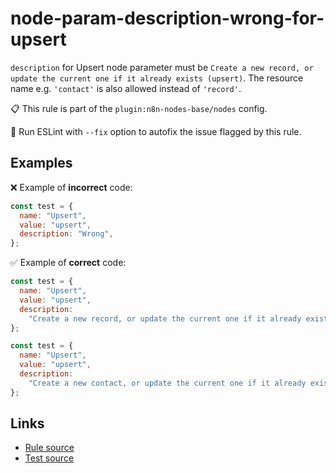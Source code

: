 [//]: # "File generated from a template. Do not edit this file directly."

# node-param-description-wrong-for-upsert

`description` for Upsert node parameter must be `Create a new record, or update the current one if it already exists (upsert)`. The resource name e.g. `'contact'` is also allowed instead of `'record'`.

📋 This rule is part of the `plugin:n8n-nodes-base/nodes` config.

🔧 Run ESLint with `--fix` option to autofix the issue flagged by this rule.

## Examples

❌ Example of **incorrect** code:

```js
const test = {
  name: "Upsert",
  value: "upsert",
  description: "Wrong",
};
```

✅ Example of **correct** code:

```js
const test = {
  name: "Upsert",
  value: "upsert",
  description:
    "Create a new record, or update the current one if it already exists (upsert)",
};

const test = {
  name: "Upsert",
  value: "upsert",
  description:
    "Create a new contact, or update the current one if it already exists (upsert)",
};
```

## Links

- [Rule source](../../lib/rules/node-param-description-wrong-for-upsert.ts)
- [Test source](../../tests/node-param-description-wrong-for-upsert.test.ts)
